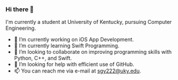### Hi there 👋

I'm currently a student at University of Kentucky, pursuing Computer Engineering.

- 🔭 I’m currently working on iOS App Development.
- 🌱 I’m currently learning Swift Programming.
- 👯 I’m looking to collaborate on improving programming skills with Python, C++, and Swift. 
- 🤔 I’m looking for help with efficient use of GitHub.
- 📫 You can reach me via e-mail at sgy222@uky.edu.
